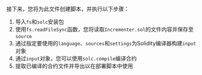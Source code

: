 接下来，您将为此文件创建脚本，并执行以下步骤：

1. 导入`fs`和`solc`安装包
2. 使用`fs.readFileSync`函数，您将读取`Incrementer.sol`的文件内容并保存至`source`
3. 通过指定要使用的`language`、`sources`和`settings`为Solidity编译器构建`input`对象
4. 通过`input`对象，您可以使用`solc.compile`编译合约
5. 提取已编译的合约文件并导出以在部署脚本中使用
